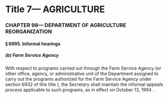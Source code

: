 
# Title 7— AGRICULTURE
### CHAPTER 98— DEPARTMENT OF AGRICULTURE REORGANIZATION
#### § 6995. Informal hearings
##### (b) Farm Service Agency

With respect to programs carried out through the Farm Service Agency (or other office, agency, or administrative unit of the Department assigned to carry out the programs authorized for the Farm Service Agency under section 6932 of this title ), the Secretary shall maintain the informal appeals process applicable to such programs, as in effect on October 13, 1994 .
